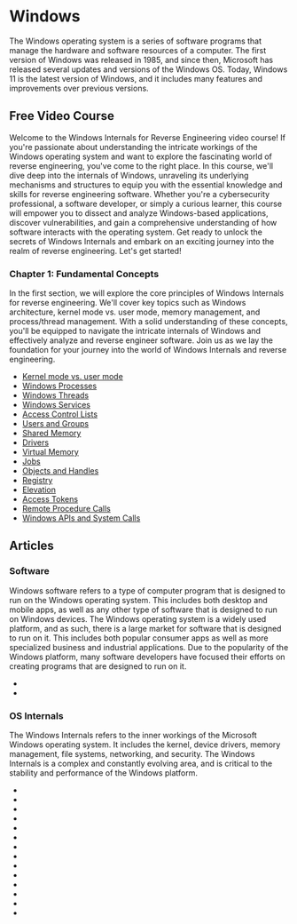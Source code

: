 # Windows

The Windows operating system is a series of software programs that manage the hardware and software resources of a computer. The first version of Windows was released in 1985, and since then, Microsoft has released several updates and versions of the Windows OS. Today, Windows 11 is the latest version of Windows, and it includes many features and improvements over previous versions.

## Free Video Course

Welcome to the Windows Internals for Reverse Engineering video course! If you're passionate about understanding the intricate workings of the Windows operating system and want to explore the fascinating world of reverse engineering, you've come to the right place. In this course, we'll dive deep into the internals of Windows, unraveling its underlying mechanisms and structures to equip you with the essential knowledge and skills for reverse engineering software. Whether you're a cybersecurity professional, a software developer, or simply a curious learner, this course will empower you to dissect and analyze Windows-based applications, discover vulnerabilities, and gain a comprehensive understanding of how software interacts with the operating system. Get ready to unlock the secrets of Windows Internals and embark on an exciting journey into the realm of reverse engineering. Let's get started!

### Chapter 1: Fundamental Concepts

In the first section, we will explore the core principles of Windows Internals for reverse engineering. We'll cover key topics such as Windows architecture, kernel mode vs. user mode, memory management, and process/thread management. With a solid understanding of these concepts, you'll be equipped to navigate the intricate internals of Windows and effectively analyze and reverse engineer software. Join us as we lay the foundation for your journey into the world of Windows Internals and reverse engineering.

- [Kernel mode vs. user mode](https://youtu.be/r440y3cICRA)
- [Windows Processes](https://youtu.be/y35pdF4RgFM)
- [Windows Threads](https://youtu.be/eKJY7ywSMtQ)
- [Windows Services](https://youtu.be/G2v-dEagPxQ)
- [Access Control Lists](https://youtu.be/94hUPK0VzIc)
- [Users and Groups](https://youtu.be/uW8BB7et8AE)
- [Shared Memory](https://youtu.be/tts-LEAHvxY)
- [Drivers](https://youtu.be/qOTyWFWP8F4)
- [Virtual Memory](https://youtu.be/k2eLBIMTYZY)
- [Jobs](https://youtu.be/HDVsCsWHI9A)
- [Objects and Handles](https://youtu.be/Z0KAVdzgXfE)
- [Registry](https://youtu.be/HZP4olITTlc)
- [Elevation](https://youtu.be/YsoTXPSj3kc)
- [Access Tokens](https://youtu.be/uOemcVMhj88)
- [Remote Procedure Calls](https://youtu.be/nw7UCa8ShII)
- [Windows APIs and System Calls](https://youtu.be/FhQR_oMn2NY)

## Articles

### Software

Windows software refers to a type of computer program that is designed to run on the Windows operating system. This includes both desktop and mobile apps, as well as any other type of software that is designed to run on Windows devices. The Windows operating system is a widely used platform, and as such, there is a large market for software that is designed to run on it. This includes both popular consumer apps as well as more specialized business and industrial applications. Due to the popularity of the Windows platform, many software developers have focused their efforts on creating programs that are designed to run on it.

* [](pstools)
* [](the-most-comprehensive-suite-of-tools-for-microsoft-windows)

### OS Internals

The Windows Internals refers to the inner workings of the Microsoft Windows operating system. It includes the kernel, device drivers, memory management, file systems, networking, and security. The Windows Internals is a complex and constantly evolving area, and is critical to the stability and performance of the Windows platform.

* [](windows-system-architecture-introduction)
* [](windows-internals-processes)
* [](get-a-handle-on-windows-processes-and-services-for-better-anomaly-identification)
* [](run-32-bit-windows-based-applications-on-64-bit-windows-with-wow64)
* [](windows-internals-symmetric-multiprocessing)
* [](windows-internals-client-and-server-whats-the-difference)
* [](windows-internals-subsystems)
* [](windows-internals-windows-kernel-part-1)
* [](windows-internals-windows-kernel-part-2)
* [](windows-internals-hal)
* [](windows-and-real-time-processing)
* [](windows-internals-software-interrupt-request-levels)
* [](windows-internals-processor-logic-part-1)
* [](windows-internals-processor-logic-part-2)